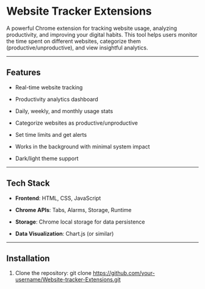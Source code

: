 # Website Tracker Extensions

A powerful Chrome extension for tracking website usage, analyzing productivity, and improving your digital habits. This tool helps users monitor the time spent on different websites, categorize them (productive/unproductive), and view insightful analytics. <br>

---

## Features

-  Real-time website tracking <br>
-  Productivity analytics dashboard <br>

-  Daily, weekly, and monthly usage stats <br>

-  Categorize websites as productive/unproductive <br>

-  Set time limits and get alerts <br>

-  Works in the background with minimal system impact<br>

-  Dark/light theme support<br>


---

## Tech Stack

- **Frontend**: HTML, CSS, JavaScript<br>

- **Chrome APIs**: Tabs, Alarms, Storage, Runtime<br>

- **Storage**: Chrome local storage for data persistence<br>

- **Data Visualization**: Chart.js (or similar)<br>


---

## Installation

1. Clone the repository:
   git clone https://github.com/your-username/Website-tracker-Extensions.git

